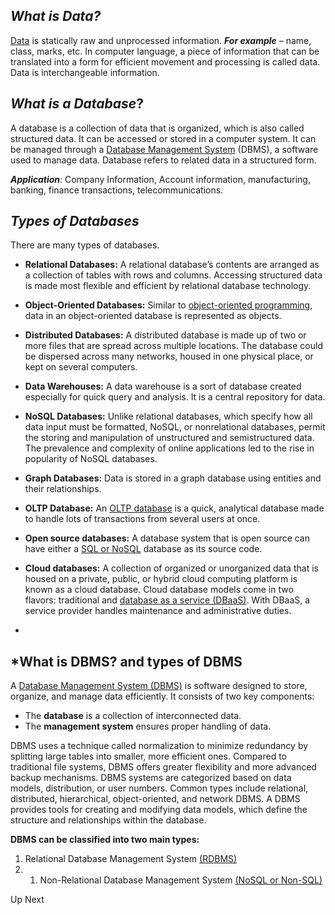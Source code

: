 ## ***What is Data?***

[Data](https://www.geeksforgeeks.org/what-is-data/) is statically raw and unprocessed information. ***For example*** – name, class, marks, etc. In computer language, a piece of information that can be translated into a form for efficient movement and processing is called data. Data is interchangeable information.

## ***What is a Database***?

A database is a collection of data that is organized, which is also called structured data. It can be accessed or stored in a computer system. It can be managed through a [Database Management System](https://www.geeksforgeeks.org/introduction-of-dbms-database-management-system-set-1/) (DBMS), a software used to manage data. Database refers to related data in a structured form.

***Application***: Company Information, Account information, manufacturing, banking, finance transactions, telecommunications.

## ***Types of Databases***

There are many types of databases.

- ****Relational Databases:**** A relational database’s contents are arranged as a collection of tables with rows and columns. Accessing structured data is made most flexible and efficient by relational database technology.

- ****Object-Oriented Databases:**** Similar to [object-oriented programming](https://www.geeksforgeeks.org/introduction-of-object-oriented-programming/), data in an object-oriented database is represented as objects.

- ****Distributed Databases:**** A distributed database is made up of two or more files that are spread across multiple locations. The database could be dispersed across many networks, housed in one physical place, or kept on several computers.

- ****Data Warehouses:**** A data warehouse is a sort of database created especially for quick query and analysis. It is a central repository for data.

- ****NoSQL Databases:**** Unlike relational databases, which specify how all data input must be formatted, NoSQL, or nonrelational databases, permit the storing and manipulation of unstructured and semistructured data. The prevalence and complexity of online applications led to the rise in popularity of NoSQL databases.

- ****Graph Databases:**** Data is stored in a graph database using entities and their relationships.

- ****OLTP Database:**** An [OLTP database](https://www.geeksforgeeks.org/on-line-transaction-processing-oltp-system-in-dbms/) is a quick, analytical database made to handle lots of transactions from several users at once.

- ****Open source databases:**** A database system that is open source can have either a [SQL or NoSQL](https://www.geeksforgeeks.org/difference-between-sql-and-nosql/) database as its source code.

- ****Cloud databases:**** A collection of organized or unorganized data that is housed on a private, public, or hybrid cloud computing platform is known as a cloud database. Cloud database models come in two flavors: traditional and [database as a service (DBaaS)](https://www.geeksforgeeks.org/overview-of-database-as-a-service/). With DBaaS, a service provider handles maintenance and administrative duties.
- 
## ***What is DBMS? and types of DBMS**

A [Database Management System (DBMS)](https://www.geeksforgeeks.org/introduction-of-dbms-database-management-system-set-1/) is software designed to store, organize, and manage data efficiently. It consists of two key components:

- The ****database**** is a collection of interconnected data.
- The ****management system**** ensures proper handling of data.

DBMS uses a technique called normalization to minimize redundancy by splitting large tables into smaller, more efficient ones. Compared to traditional file systems, DBMS offers greater flexibility and more advanced backup mechanisms. DBMS systems are categorized based on data models, distribution, or user numbers. Common types include relational, distributed, hierarchical, object-oriented, and network DBMS. A DBMS provides tools for creating and modifying data models, which define the structure and relationships within the database.

****DBMS can be classified into two main types:****

1. Relational Database Management System [(RDBMS)](https://www.geeksforgeeks.org/rdbms-full-form/)
2. 1. Non-Relational Database Management System [(NoSQL or Non-SQL)](https://www.geeksforgeeks.org/introduction-to-nosql/)

Up Next 


